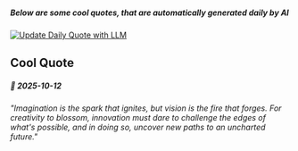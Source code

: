 ##### Below are some cool quotes, that are automatically generated daily by AI

[![Update Daily Quote with LLM](https://github.com/bedead/bedead/actions/workflows/daily-quote.yml/badge.svg?event=workflow_dispatch)](https://github.com/bedead/bedead/actions/workflows/daily-quote.yml)

## Cool Quote

<!-- QUOTE:START -->
##### 🌟 *2025-10-12*

###### "Imagination is the spark that ignites, but vision is the fire that forges. For creativity to blossom, innovation must dare to challenge the edges of what's possible, and in doing so, uncover new paths to an uncharted future."
<!-- QUOTE:END -->
